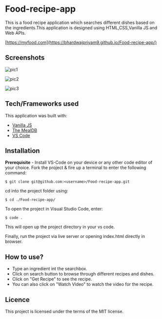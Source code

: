 # Food-recipe-app
This is a food recipe application which searches different dishes based on the ingredients.This application is designed using HTML,CSS,Vanilla JS and Web APIs.

[https://myfood.com](https://bhardwajpriyam9.github.io/Food-recipe-app/)


<h2>Screenshots</h2>

![pic1](https://user-images.githubusercontent.com/65944388/123517714-35d2bb80-d6c0-11eb-8ad0-313422c563c2.PNG)


![pic2](https://user-images.githubusercontent.com/65944388/123517720-3ec38d00-d6c0-11eb-88c6-34d8db42a384.PNG)


![pic3](https://user-images.githubusercontent.com/65944388/123517725-45520480-d6c0-11eb-9ec6-261049411344.PNG)



## Tech/Frameworks used
This application was built with:

- [Vanilla JS](https://developer.mozilla.org/en-US/docs/Web/JavaScript)
- [The MealDB](https://www.themealdb.com/api.php)
- [VS Code](https://code.visualstudio.com/docs)



## Installation

**Prerequisite** - Install VS-Code on your device or any other code editor of your choice.
Fork the project & fire up a terminal to enter the following command:
```
$ git clone git@github.com:<username>/Food-recipe-app.git

```
cd into the project folder using:
```
$ cd ./Food-recipe-app/
```
To open the project in Visual Studio Code, enter:
```
$ code .
```
This will open up the project directory in your vs code.

Finally, run the project via live server or opening index.html directly in browser.



## How to use?

- Type an ingredient int the searchbox.
- Click on search button to browse through different recipes and dishes.
- Click on "Get Recipe" to see the recipe.
- You can also click on "Watch Video" to watch the video for the recipe.


## Licence

This project is licensed under the terms of the MIT license.

